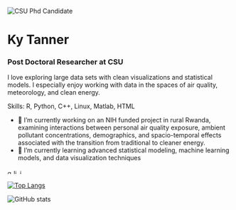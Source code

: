 ![CSU Phd Candidate](https://www.engr.colostate.edu/me/wp-content/uploads/2020/01/Mech-EN-CSU-1-C357.png)
# Ky Tanner
### Post Doctoral Researcher at CSU

I love exploring large data sets with clean visualizations and statistical models. I especially enjoy working with data in the spaces of air quality, meteorology, and clean energy.

Skills: R, Python, C++, Linux, Matlab, HTML

- 🔭 I’m currently working on an NIH funded project in rural Rwanda, examining interactions between personal air quality exposure, ambient pollutant concentrations, demographics, and spacio-temporal effects associated with the transition from traditional to cleaner energy. 
- 🌱 I’m currently learning advanced statistical modeling, machine learning models, and data visualization techniques 


[<img src='https://cdn.jsdelivr.net/npm/simple-icons@3.0.1/icons/github.svg' alt='github' height='10'>](https://github.com/Ky-Tanner)  [<img src='https://cdn.jsdelivr.net/npm/simple-icons@3.0.1/icons/linkedin.svg' alt='linkedin' height='10'>](https://www.linkedin.com/in/ky-tanner/)  [<img src='https://cdn.jsdelivr.net/npm/simple-icons@3.0.1/icons/instagram.svg' alt='instagram' height='10'>](https://www.instagram.com/kytannercool5/)  

[![Top Langs](https://github-readme-stats.vercel.app/api/top-langs/?username=Ky-Tanner)](https://github.com/anuraghazra/github-readme-stats)

![GitHub stats](https://github-readme-stats.vercel.app/api?username=Ky-Tanner&show_icons=true&count_private=true)  

